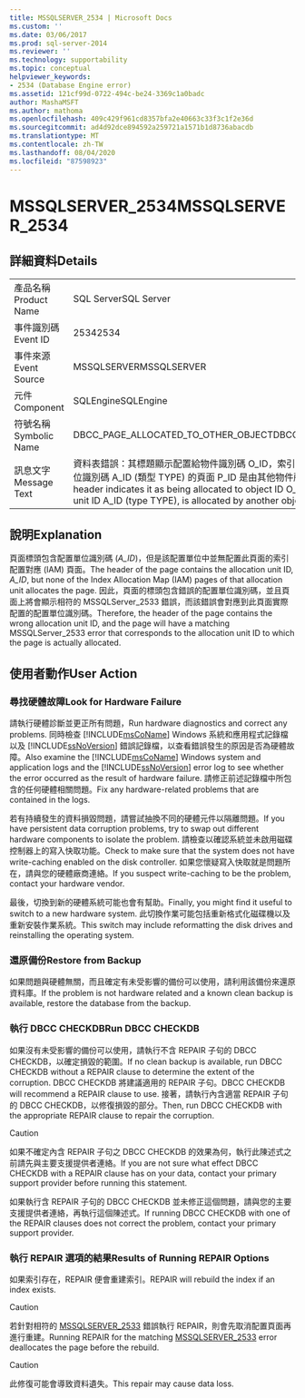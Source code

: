 ```yaml
---
title: MSSQLSERVER_2534 | Microsoft Docs
ms.custom: ''
ms.date: 03/06/2017
ms.prod: sql-server-2014
ms.reviewer: ''
ms.technology: supportability
ms.topic: conceptual
helpviewer_keywords:
- 2534 (Database Engine error)
ms.assetid: 121cf99d-0722-494c-be24-3369c1a0badc
author: MashaMSFT
ms.author: mathoma
ms.openlocfilehash: 409c429f961cd8357bfa2e40663c33f3c1f2e36d
ms.sourcegitcommit: ad4d92dce894592a259721a1571b1d8736abacdb
ms.translationtype: MT
ms.contentlocale: zh-TW
ms.lasthandoff: 08/04/2020
ms.locfileid: "87598923"
---
```

# <a name="mssqlserver_2534"></a><span data-ttu-id="740b1-102">MSSQLSERVER_2534</span><span class="sxs-lookup"><span data-stu-id="740b1-102">MSSQLSERVER_2534</span></span>
    
## <a name="details"></a><span data-ttu-id="740b1-103">詳細資料</span><span class="sxs-lookup"><span data-stu-id="740b1-103">Details</span></span>  
  
|||  
|-|-|  
|<span data-ttu-id="740b1-104">產品名稱</span><span class="sxs-lookup"><span data-stu-id="740b1-104">Product Name</span></span>|<span data-ttu-id="740b1-105">SQL Server</span><span class="sxs-lookup"><span data-stu-id="740b1-105">SQL Server</span></span>|  
|<span data-ttu-id="740b1-106">事件識別碼</span><span class="sxs-lookup"><span data-stu-id="740b1-106">Event ID</span></span>|<span data-ttu-id="740b1-107">2534</span><span class="sxs-lookup"><span data-stu-id="740b1-107">2534</span></span>|  
|<span data-ttu-id="740b1-108">事件來源</span><span class="sxs-lookup"><span data-stu-id="740b1-108">Event Source</span></span>|<span data-ttu-id="740b1-109">MSSQLSERVER</span><span class="sxs-lookup"><span data-stu-id="740b1-109">MSSQLSERVER</span></span>|  
|<span data-ttu-id="740b1-110">元件</span><span class="sxs-lookup"><span data-stu-id="740b1-110">Component</span></span>|<span data-ttu-id="740b1-111">SQLEngine</span><span class="sxs-lookup"><span data-stu-id="740b1-111">SQLEngine</span></span>|  
|<span data-ttu-id="740b1-112">符號名稱</span><span class="sxs-lookup"><span data-stu-id="740b1-112">Symbolic Name</span></span>|<span data-ttu-id="740b1-113">DBCC_PAGE_ALLOCATED_TO_OTHER_OBJECT</span><span class="sxs-lookup"><span data-stu-id="740b1-113">DBCC_PAGE_ALLOCATED_TO_OTHER_OBJECT</span></span>|  
|<span data-ttu-id="740b1-114">訊息文字</span><span class="sxs-lookup"><span data-stu-id="740b1-114">Message Text</span></span>|<span data-ttu-id="740b1-115">資料表錯誤：其標題顯示配置給物件識別碼 O_ID，索引識別碼 I_ID，分割區識別碼 PN_ID，配置單位識別碼 A_ID (類型 TYPE) 的頁面 P_ID 是由其他物件所配置。</span><span class="sxs-lookup"><span data-stu-id="740b1-115">Table error: Page P_ID, whose header indicates it as being allocated to object ID O_ID, index ID I_ID, partition ID PN_ID, alloc unit ID A_ID (type TYPE), is allocated by another object.</span></span>|  
  
## <a name="explanation"></a><span data-ttu-id="740b1-116">說明</span><span class="sxs-lookup"><span data-stu-id="740b1-116">Explanation</span></span>  
 <span data-ttu-id="740b1-117">頁面標頭包含配置單位識別碼 (*A_ID*)，但是該配置單位中並無配置此頁面的索引配置對應 (IAM) 頁面。</span><span class="sxs-lookup"><span data-stu-id="740b1-117">The header of the page contains the allocation unit ID, *A_ID*, but none of the Index Allocation Map (IAM) pages of that allocation unit allocates the page.</span></span> <span data-ttu-id="740b1-118">因此，頁面的標頭包含錯誤的配置單位識別碼，並且頁面上將會顯示相符的 MSSQLServer_2533 錯誤，而該錯誤會對應到此頁面實際配置的配置單位識別碼。</span><span class="sxs-lookup"><span data-stu-id="740b1-118">Therefore, the header of the page contains the wrong allocation unit ID, and the page will have a matching MSSQLServer_2533 error that corresponds to the allocation unit ID to which the page is actually allocated.</span></span>  
  
## <a name="user-action"></a><span data-ttu-id="740b1-119">使用者動作</span><span class="sxs-lookup"><span data-stu-id="740b1-119">User Action</span></span>  
  
### <a name="look-for-hardware-failure"></a><span data-ttu-id="740b1-120">尋找硬體故障</span><span class="sxs-lookup"><span data-stu-id="740b1-120">Look for Hardware Failure</span></span>  
 <span data-ttu-id="740b1-121">請執行硬體診斷並更正所有問題，</span><span class="sxs-lookup"><span data-stu-id="740b1-121">Run hardware diagnostics and correct any problems.</span></span> <span data-ttu-id="740b1-122">同時檢查 [!INCLUDE[msCoName](../../includes/msconame-md.md)] Windows 系統和應用程式記錄檔以及 [!INCLUDE[ssNoVersion](../../includes/ssnoversion-md.md)] 錯誤記錄檔，以查看錯誤發生的原因是否為硬體故障。</span><span class="sxs-lookup"><span data-stu-id="740b1-122">Also examine the [!INCLUDE[msCoName](../../includes/msconame-md.md)] Windows system and application logs and the [!INCLUDE[ssNoVersion](../../includes/ssnoversion-md.md)] error log to see whether the error occurred as the result of hardware failure.</span></span> <span data-ttu-id="740b1-123">請修正前述記錄檔中所包含的任何硬體相關問題。</span><span class="sxs-lookup"><span data-stu-id="740b1-123">Fix any hardware-related problems that are contained in the logs.</span></span>  
  
 <span data-ttu-id="740b1-124">若有持續發生的資料損毀問題，請嘗試抽換不同的硬體元件以隔離問題。</span><span class="sxs-lookup"><span data-stu-id="740b1-124">If you have persistent data corruption problems, try to swap out different hardware components to isolate the problem.</span></span> <span data-ttu-id="740b1-125">請檢查以確認系統並未啟用磁碟控制器上的寫入快取功能。</span><span class="sxs-lookup"><span data-stu-id="740b1-125">Check to make sure that the system does not have write-caching enabled on the disk controller.</span></span> <span data-ttu-id="740b1-126">如果您懷疑寫入快取就是問題所在，請與您的硬體廠商連絡。</span><span class="sxs-lookup"><span data-stu-id="740b1-126">If you suspect write-caching to be the problem, contact your hardware vendor.</span></span>  
  
 <span data-ttu-id="740b1-127">最後，切換到新的硬體系統可能也會有幫助。</span><span class="sxs-lookup"><span data-stu-id="740b1-127">Finally, you might find it useful to switch to a new hardware system.</span></span> <span data-ttu-id="740b1-128">此切換作業可能包括重新格式化磁碟機以及重新安裝作業系統。</span><span class="sxs-lookup"><span data-stu-id="740b1-128">This switch may include reformatting the disk drives and reinstalling the operating system.</span></span>  
  
### <a name="restore-from-backup"></a><span data-ttu-id="740b1-129">還原備份</span><span class="sxs-lookup"><span data-stu-id="740b1-129">Restore from Backup</span></span>  
 <span data-ttu-id="740b1-130">如果問題與硬體無關，而且確定有未受影響的備份可以使用，請利用該備份來還原資料庫。</span><span class="sxs-lookup"><span data-stu-id="740b1-130">If the problem is not hardware related and a known clean backup is available, restore the database from the backup.</span></span>  
  
### <a name="run-dbcc-checkdb"></a><span data-ttu-id="740b1-131">執行 DBCC CHECKDB</span><span class="sxs-lookup"><span data-stu-id="740b1-131">Run DBCC CHECKDB</span></span>  
 <span data-ttu-id="740b1-132">如果沒有未受影響的備份可以使用，請執行不含 REPAIR 子句的 DBCC CHECKDB，以確定損毀的範圍。</span><span class="sxs-lookup"><span data-stu-id="740b1-132">If no clean backup is available, run DBCC CHECKDB without a REPAIR clause to determine the extent of the corruption.</span></span> <span data-ttu-id="740b1-133">DBCC CHECKDB 將建議適用的 REPAIR 子句。</span><span class="sxs-lookup"><span data-stu-id="740b1-133">DBCC CHECKDB will recommend a REPAIR clause to use.</span></span> <span data-ttu-id="740b1-134">接著，請執行內含適當 REPAIR 子句的 DBCC CHECKDB，以修復損毀的部分。</span><span class="sxs-lookup"><span data-stu-id="740b1-134">Then, run DBCC CHECKDB with the appropriate REPAIR clause to repair the corruption.</span></span>  
  
> [!CAUTION]  
>  <span data-ttu-id="740b1-135">如果不確定內含 REPAIR 子句之 DBCC CHECKDB 的效果為何，執行此陳述式之前請先與主要支援提供者連絡。</span><span class="sxs-lookup"><span data-stu-id="740b1-135">If you are not sure what effect DBCC CHECKDB with a REPAIR clause has on your data, contact your primary support provider before running this statement.</span></span>  
  
 <span data-ttu-id="740b1-136">如果執行含 REPAIR 子句的 DBCC CHECKDB 並未修正這個問題，請與您的主要支援提供者連絡，再執行這個陳述式。</span><span class="sxs-lookup"><span data-stu-id="740b1-136">If running DBCC CHECKDB with one of the REPAIR clauses does not correct the problem, contact your primary support provider.</span></span>  
  
### <a name="results-of-running-repair-options"></a><span data-ttu-id="740b1-137">執行 REPAIR 選項的結果</span><span class="sxs-lookup"><span data-stu-id="740b1-137">Results of Running REPAIR Options</span></span>  
 <span data-ttu-id="740b1-138">如果索引存在，REPAIR 便會重建索引。</span><span class="sxs-lookup"><span data-stu-id="740b1-138">REPAIR will rebuild the index if an index exists.</span></span>  
  
> [!CAUTION]  
>  <span data-ttu-id="740b1-139">若針對相符的 [MSSQLSERVER_2533](mssqlserver-2533-database-engine-error.md) 錯誤執行 REPAIR，則會先取消配置頁面再進行重建。</span><span class="sxs-lookup"><span data-stu-id="740b1-139">Running REPAIR for the matching [MSSQLSERVER_2533](mssqlserver-2533-database-engine-error.md) error deallocates the page before the rebuild.</span></span>  
  
> [!CAUTION]  
>  <span data-ttu-id="740b1-140">此修復可能會導致資料遺失。</span><span class="sxs-lookup"><span data-stu-id="740b1-140">This repair may cause data loss.</span></span>  
  
  
